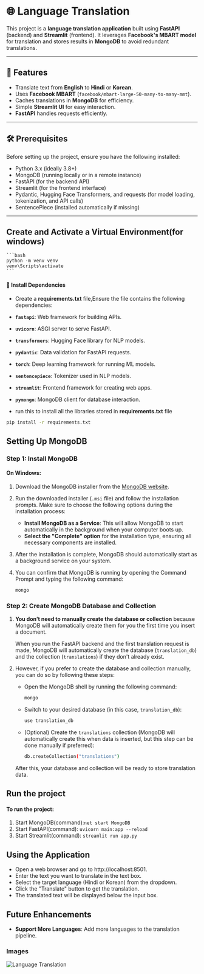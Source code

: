 # 🌐 Language Translation 

This project is a **language translation application** built using **FastAPI** (backend) and **Streamlit** (frontend). It leverages **Facebook's MBART model** for translation and stores results in **MongoDB** to avoid redundant translations.

---

## 🚀 Features
- Translate text from **English** to **Hindi** or **Korean**.
- Uses **Facebook MBART** (`facebook/mbart-large-50-many-to-many-mmt`).
- Caches translations in **MongoDB** for efficiency.
- Simple **Streamlit UI** for easy interaction.
- **FastAPI** handles requests efficiently.

---

## 🛠️ Prerequisites

Before setting up the project, ensure you have the following installed:

- Python 3.x (ideally 3.8+)
- MongoDB (running locally or in a remote instance)
- FastAPI (for the backend API)
- Streamlit (for the frontend interface)
- Pydantic, Hugging Face Transformers, and requests (for model loading, tokenization, and API calls)
- SentencePiece (installed automatically if missing)

---

## Create and Activate a Virtual Environment(for windows)

    ```bash
    python -m venv venv
    venv\Scripts\activate
    ```

#### 🔧 Install Dependencies 
- Create a **requirements.txt** file,Ensure the  file contains the following dependencies:

- **`fastapi`**: Web framework for building APIs.
- **`uvicorn`**: ASGI server to serve FastAPI.
- **`transformers`**: Hugging Face library for NLP models.
- **`pydantic`**: Data validation for FastAPI requests.
- **`torch`**: Deep learning framework for running ML models.
- **`sentencepiece`**: Tokenizer used in NLP models.
- **`streamlit`**: Frontend framework for creating web apps.
- **`pymongo`**: MongoDB client for database interaction.

- run this to install all the libraries stored in **requirements.txt** file
```bash
pip install -r requirements.txt
```

## Setting Up MongoDB

### Step 1: Install MongoDB

#### On Windows:
1. Download the MongoDB installer from the [MongoDB website](https://www.mongodb.com/try/download/community).
   
2. Run the downloaded installer (`.msi` file) and follow the installation prompts. Make sure to choose the following options during the installation process:
   - **Install MongoDB as a Service**: This will allow MongoDB to start automatically in the background when your computer boots up.
   - **Select the "Complete" option** for the installation type, ensuring all necessary components are installed.

3. After the installation is complete, MongoDB should automatically start as a background service on your system.

4. You can confirm that MongoDB is running by opening the Command Prompt and typing the following command:
   ```bash
   mongo

### Step 2: Create MongoDB Database and Collection

1. **You don’t need to manually create the database or collection** because MongoDB will automatically create them for you the first time you insert a document. 

   When you run the FastAPI backend and the first translation request is made, MongoDB will automatically create the database (`translation_db`) and the collection (`translations`) if they don't already exist.

2. However, if you prefer to create the database and collection manually, you can do so by following these steps:

   - Open the MongoDB shell by running the following command:
     ```bash
     mongo
     ```
   
   - Switch to your desired database (in this case, `translation_db`):
     ```bash
     use translation_db
     ```
   
   - (Optional) Create the `translations` collection (MongoDB will automatically create this when data is inserted, but this step can be done manually if preferred):
     ```bash
     db.createCollection("translations")
     ```

   After this, your database and collection will be ready to store translation data.

## Run the project
#### To run the project:

1. Start MongoDB(command):``net start MongoDB``
2. Start FastAPI(command): ``uvicorn main:app --reload``
3. Start Streamlit(command): ``streamlit run app.py``

## Using the Application
- Open a web browser and go to http://localhost:8501.
- Enter the text you want to translate in the text box.
- Select the target language (Hindi or Korean) from the dropdown.
- Click the "Translate" button to get the translation.
- The translated text will be displayed below the input box.

## Future Enhancements
- **Support More Languages**: Add more languages to the translation pipeline.

### Images
![Language Translation ](screenshot/output%20screen.png)

